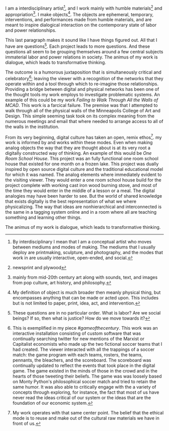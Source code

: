 I am a interdisciplinary artist[^1], and I work mainly with humble materials[^3] and appropriation[^4]. I make objects[^5]. The objects are ephemeral, temporary, interventions, and performances made from humble materials, and are meant to inspire dialogical interaction on the contemporary state of labor and power relationships.

This last paragraph makes it sound like I have things figured out. All that I have are questions[^6]. Each project leads to more questions. And these questions all seem to be grouping themselves around a few central subjects immaterial labor and power relations in society. The animus of my work is dialogue, which leads to transformative thinking.  

The outcome is a humorous juxtaposition that is simultaneously critical and celebratory[^7]; leaving the viewer with a recognition of the networks that they operate within and a tool through which to re-imagine those relationships. Providing a bridge between digital and physical networks has been one of the thought tools my work employs to investigate problematic systems. An example of this could be my work _Failing to Walk Through All the Walls of MCAD_. This work is a farcical failure. The premise was that I attempted to walk through all of the physical walls of the Minneapolis College of Art and Design. This simple seeming task took on its complex meaning from the numerous meetings and email that where needed to arrange access to all of the walls in the institution.  
 
From its very beginning, digital culture has taken an open, remix ethos[^8]. my work is informed by and works within these modes. Even when making analog objects the way that they are thought about is at its very root a digitally constructed way of thinking. An example of this would be _One Room School House_. This project was an fully functional one room school house that existed for one month on a frozen lake. This project was dually inspired by open source digital culture and the traditional educational model for which it was named. The analog elements where immediately evident to the visiting viewer. They would enter a one room school house build for the project complete with working cast iron wood burning stove, and most of the time they would enter in the middle of a lesson or a meal. The digital analogies may have been harder to see. But the world of shared knowledge that exists digitally is the best representation of what we where physicalizing. The way that ideas are nonhierarchical and interconnected is the same in a tagging system online and in a room where all are teaching something and learning other things. 

The animus of my work is dialogue, which leads to transformative thinking. 


[^1]:By interdisciplinary I mean that I am a conceptual artist[^2] who moves between mediums and modes of making. The mediums that I usually deploy are printmaking, sculpture, and photography, and the modes that work in are usually interactive, open-ended, and social. 

[^2]:primarily conceptual social practice.

[^3]:newsprint and plywood

[^4]:mainly from mid-20th century art along with sounds, text, and images from pop culture, art history, and philosophy.

[^5]:My definition of object is much broader then meanly physical thing, but encompasses anything that can be made or acted upon. This includes but is not limited to paper, print, idea, act, and intervention.

[^6]:These questions are in no particular order. What is labor? Are we social beings? If so, then what is justice? How do we move towards it?  

[^7]:This is exemplified in my piece _#gameofthecentury_. This work was an interactive installation consisting of custom software that was continually searching twitter for new mentions of the Marxist or Capitalist economists who made up the two fictional soccer teams that I had created. The viewer interacted with all the trappings of a soccer match: the game program with each teams‚ rosters, the teams‚ pennants, the bleachers, and the scoreboard. The scoreboard was continually updated to reflect the events that took place in the digital game. The game existed in the minds of those in the crowd and in the hearts of those tweeting their beliefs. The game was was loosely based on Monty Python's philosophical soccer match and tried to retain the same humor. It was also able to critically engage with the a variety of concepts through exploring, for instance, the fact that most of us have never read the ideas critical of our system or the ideas that are the foundation of our economic system.

[^8]:My work operates with that same center point. The belief that the ethical mode is to reuse and make out of the cultural raw materials we have in front of us.